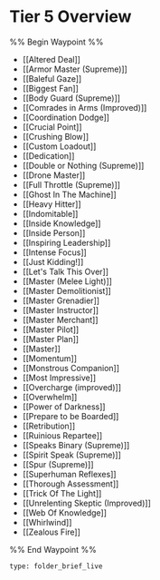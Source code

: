 # Tier 5 Overview

%% Begin Waypoint %%
- [[Altered Deal]]
- [[Armor Master (Supreme)]]
- [[Baleful Gaze]]
- [[Biggest Fan]]
- [[Body Guard (Supreme)]]
- [[Comrades in Arms (Improved)]]
- [[Coordination Dodge]]
- [[Crucial Point]]
- [[Crushing Blow]]
- [[Custom Loadout]]
- [[Dedication]]
- [[Double or Nothing (Supreme)]]
- [[Drone Master]]
- [[Full Throttle (Supreme)]]
- [[Ghost In The Machine]]
- [[Heavy Hitter]]
- [[Indomitable]]
- [[Inside Knowledge]]
- [[Inside Person]]
- [[Inspiring Leadership]]
- [[Intense Focus]]
- [[Just Kidding!]]
- [[Let's Talk This Over]]
- [[Master (Melee Light)]]
- [[Master Demolitionist]]
- [[Master Grenadier]]
- [[Master Instructor]]
- [[Master Merchant]]
- [[Master Pilot]]
- [[Master Plan]]
- [[Master]]
- [[Momentum]]
- [[Monstrous Companion]]
- [[Most Impressive]]
- [[Overcharge (improved)]]
- [[Overwhelm]]
- [[Power of Darkness]]
- [[Prepare to be Boarded]]
- [[Retribution]]
- [[Ruinious Repartee]]
- [[Speaks Binary (Supreme)]]
- [[Spirit Speak (Supreme)]]
- [[Spur (Supreme)]]
- [[Superhuman Reflexes]]
- [[Thorough Assessment]]
- [[Trick Of The Light]]
- [[Unrelenting Skeptic (Improved)]]
- [[Web Of Knowledge]]
- [[Whirlwind]]
- [[Zealous Fire]]

%% End Waypoint %%

 
```ccard
type: folder_brief_live
```
 

